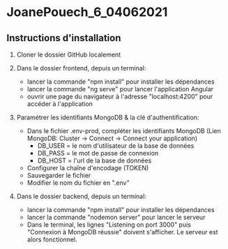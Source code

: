 # JoanePouech_6_04062021

## Instructions d'installation

1. Cloner le dossier GitHub localement

2. Dans le dossier frontend, depuis un terminal:
    - lancer la commande "npm install" pour installer les dépendances
    - lancer la commande "ng serve" pour lancer l'application Angular
    - ouvrir une page du navigateur à l'adresse "localhost:4200" pour accéder à l'application

3. Paramétrer les identifiants MongoDB & la clé d'authentification:
    - Dans le fichier .env-prod, compléter les identifiants MongoDB (Lien MongoDB: Cluster -> Connect -> Connect your application)
        * DB_USER = le nom d'utilisateur de la base de données
        * DB_PASS = le mot de passe de connexion
        * DB_HOST = l'url de la base de données
    - Configurer la chaîne d'encodage (TOKEN)
    - Sauvegarder le fichier
    - Modifier le nom du fichier en ".env"

4. Dans le dossier backend, depuis un terminal:
    - lancer la commande "npm install" pour installer les dépendances
    - lancer la commande "nodemon server" pour lancer le serveur
    - Dans le terminal, les lignes "Listening on port 3000" puis "Connexion à MongoDB réussie" doivent s'afficher. Le serveur est alors fonctionnel.
